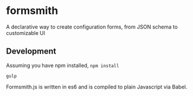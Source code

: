 # formsmith
A declarative way to create configuration forms, from JSON schema to customizable UI

## Development

Assuming you have npm installed, `npm install`

`gulp`

Formsmith.js is written in es6 and is compiled to plain Javascript via Babel. 